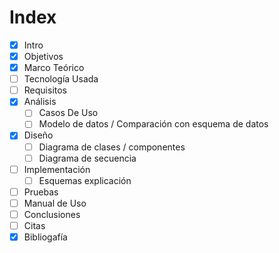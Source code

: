 # Index

- [x] Intro
- [x] Objetivos
- [x] Marco Teórico
- [ ] Tecnología Usada
- [ ] Requisitos
- [x] Análisis
  - [ ] Casos De Uso
  - [ ] Modelo de datos / Comparación con esquema de datos
- [x] Diseño
  - [ ] Diagrama de clases / componentes
  - [ ] Diagrama de secuencia
- [ ] Implementación
  - [ ] Esquemas explicación
- [ ] Pruebas
- [ ] Manual de Uso
- [ ] Conclusiones
- [ ] Citas
- [x] Bibliogafía